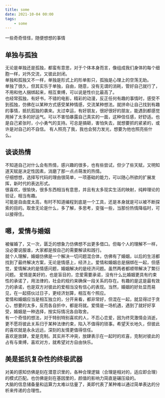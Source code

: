 ```yaml
---
title: some
date: 2021-10-04 00:00 
tags:
    - some
---
```


一些奇奇怪怪，随便想想的事情
## 单独与孤独
无论是单独还是孤独，都蛮有意思，对于个体本身而言，像组成我们身体的每个细胞一样，对外交流，又彼此封闭。  
单独和孤独又不一样，单独是形式上的形单影只，孤独是心理上的空荡无助。  
单独了很久，但其实乐于单独，自由，随意，没有无谓的消耗，管好自己就行了，不用和他人捆绑起来，相互束缚，可以说是性价比最高了。  
也经常孤独，有好书，不错的电影，精彩的动漫，反正任何有趣的事情时，感受不到孤独，仿佛在以某种方式感受某种情感，交流某种想法。就拼命让自己找到有趣的事情，抵抗孤独的袭来。太过幸运，有好朋友，很好很好的朋友，能遇到都感觉用掉了太多的好运气。可以不害怕暴露自己真实的一面，这种信任感，好舒适。也是自己紧张时，小小勇气的支持。可总是搞砸，害怕失去，就想要抓的紧紧的，或许是对自己的不自信。 有人照亮了我，我也会努力发光，想要为他也照亮些什么。


## 谈谈热情
不知道自己对什么会有热情，感兴趣的很多，也有些尝试，但少了些天赋，又明知道天赋是决定性因素，消磨了那一点点萌发的热情。  
仔细想想，选择写代码的理由很简单，一项基础的能力，可以随心所欲的扩展发挥，新时代的表达形式。  
很喜欢，很愉快，很多东西相当有意思，并且有太多现实生活的映射，纯粹理论的验证，相当有趣。  
可能是自由度太高，有时不知道编程到底是一个工具，还是本身就是可以被不断探索的目的。取舍无论是什么，多了解，多思考，变强一些，当那份热情降临时，可以接得住。


## 嗯，爱情与婚姻
被催婚了，又一次，匮乏的想象力仿佛想不出更多借口。但每个人的理解不一样，没必要说服谁，大家都是按自己的需要解读和践行。  
就个人理解，婚姻仿佛是一个解决一切问题混合体，仿佛有了婚姻，以后的生活都找到了最终解决方案，无论是情感上，经济上。爱情和婚姻总是捆绑在一起，但感觉，爱情解决的是情感问题，婚姻解决的是经济问题。虽然两者都顺带解决了繁衍问题。
爱情是美好的，也是盲目的，恋爱需要承诺，没有什么比婚姻更具有约束性的承诺了，用法律的，社会的规约来确保一段关系的存在。有趣的是这是最有效力的承诺，也是双方对彼此的爱相当没有信心的表现。当然，婚姻的好处显而易见，在一起搭伙过日子，更经济划算，相互有个照应。  
爱情和婚姻应当是相互独立的，分开来看，都非常好，但混在一起，就显得过于贪心，想要的太多，反而各自折中，都是将就。爱情是一场机遇，遇到了就好好享受，婚姻是一种选择，按实际情况各自取舍。  
有一个奇怪的想法，对于特别特别喜欢的人，不忍心恋爱，因为终究激情会消逝，更不愿将彼此关系归于某种法律约束，陷入不值得的琐事。希望天长地久，但彼此的喜欢就是永永远远，深刻的友情更值得信任。  
喜欢是放肆，爱是克制。其实并不冲突，放肆表示在一起时的欢喜，克制对彼此的占有与束缚，喜欢对方，就希望对方自由快乐。


## 美是抵抗复杂性的终极武器
对美的感知仿佛是刻在潜意识里的，各种合理逻辑（合理是相对的，适应即合理）的模式匹配。也仿佛是刻在基因里的，颜值的影响力简直是碾压级的。  
大脑的信息储备量和运算力太难以估量了，美即代表了某种难以通过简单表达的分析来传递的合理性。  

